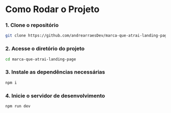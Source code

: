 # Como Rodar o Projeto

### 1. Clone o repositório

```sh
git clone https://github.com/andrearraesDev/marca-que-atrai-landing-page.git
```

### 2. Acesse o diretório do projeto

```sh
cd marca-que-atrai-landing-page
```

### 3. Instale as dependências necessárias

```sh
npm i
```

### 4. Inicie o servidor de desenvolvimento

```sh
npm run dev
```
